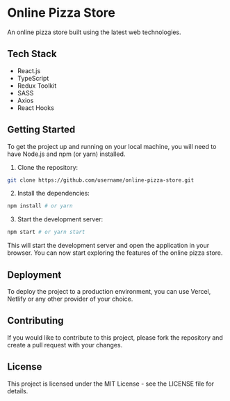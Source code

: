 # Online Pizza Store

An online pizza store built using the latest web technologies.

## Tech Stack
- React.js
- TypeScript
- Redux Toolkit
- SASS
- Axios
- React Hooks

## Getting Started

To get the project up and running on your local machine, you will need to have Node.js and npm (or yarn) installed.

1. Clone the repository:

```sh
git clone https://github.com/username/online-pizza-store.git
```
2. Install the dependencies:
```sh
npm install # or yarn
```

3. Start the development server:
```sh
npm start # or yarn start
```
This will start the development server and open the application in your browser. You can now start exploring the features of the online pizza store.

## Deployment
To deploy the project to a production environment, you can use Vercel, Netlify or any other provider of your choice.

## Contributing
If you would like to contribute to this project, please fork the repository and create a pull request with your changes.

## License
This project is licensed under the MIT License - see the LICENSE file for details.

